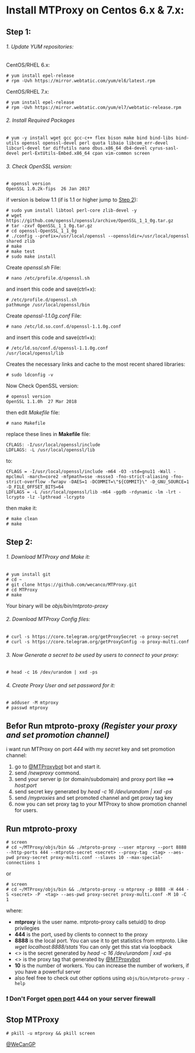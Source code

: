 # Install MTProxy on Centos 6.x & 7.x:

## Step 1:

###### 1. Update YUM repositories:
CentOS/RHEL 6.x:
```
# yum install epel-release
# rpm -Uvh https://mirror.webtatic.com/yum/el6/latest.rpm
```

CentOS/RHEL 7.x:
```
# yum install epel-release
# rpm -Uvh https://mirror.webtatic.com/yum/el7/webtatic-release.rpm
```


###### 2. Install Required Packages
```
# yum -y install wget gcc gcc-c++ flex bison make bind bind-libs bind-utils openssl openssl-devel perl quota libaio libcom_err-devel libcurl-devel tar diffutils nano dbus.x86_64 db4-devel cyrus-sasl-devel perl-ExtUtils-Embed.x86_64 cpan vim-common screen
```

###### 3. Check OpenSSL version:
```
# openssl version
OpenSSL 1.0.2k-fips  26 Jan 2017
```

if version is below 1.1 (if is 1.1 or higher jump to [Step 2](https://github.com/wecanco/MTProxy#step-2)):
```
# sudo yum install libtool perl-core zlib-devel -y
# wget https://github.com/openssl/openssl/archive/OpenSSL_1_1_0g.tar.gz
# tar -zxvf OpenSSL_1_1_0g.tar.gz
# cd openssl-OpenSSL_1_1_0g
# ./config --prefix=/usr/local/openssl --openssldir=/usr/local/openssl shared zlib
# make
# make test
# sudo make install
```

Create *openssl.sh* File:
```
# nano /etc/profile.d/openssl.sh
```
and insert this code and save(ctrl+x):
```
# /etc/profile.d/openssl.sh
pathmunge /usr/local/openssl/bin
```
Create *openssl-1.1.0g.conf* File:
```
# nano /etc/ld.so.conf.d/openssl-1.1.0g.conf
```
and insert this code and save(ctrl+x):
```
# /etc/ld.so/conf.d/openssl-1.1.0g.conf
/usr/local/openssl/lib
```

Creates the necessary links and cache to the most recent shared libraries:
```
# sudo ldconfig -v
```

Now Check OpenSSL version:
```
# openssl version
OpenSSL 1.1.0h  27 Mar 2018
```

then edit *Makefile* file:
```
# nano Makefile
```
replace these lines in **Makefile** file:
```
CFLAGS: -I/usr/local/openssl/include
LDFLAGS: -L /usr/local/openssl/lib
```
to:
```
CFLAGS = -I/usr/local/openssl/include -m64 -O3 -std=gnu11 -Wall -mpclmul -march=core2 -mfpmath=sse -mssse3 -fno-strict-aliasing -fno-strict-overflow -fwrapv -DAES=1 -DCOMMIT=\"${COMMIT}\" -D_GNU_SOURCE=1 -D_FILE_OFFSET_BITS=64
LDFLAGS = -L /usr/local/openssl/lib -m64 -ggdb -rdynamic -lm -lrt -lcrypto -lz -lpthread -lcrypto
```
then make it:
```
# make clean
# make
```

## Step 2:

###### 1. Download MTProxy and Make it:
```
# yum install git
# cd ~
# git clone https://github.com/wecanco/MTProxy.git
# cd MTProxy
# make
```

Your binary will be *objs/bin/mtproto-proxy*

###### 2. Download MTProxy Config files:
```
# curl -s https://core.telegram.org/getProxySecret -o proxy-secret
# curl -s https://core.telegram.org/getProxyConfig -o proxy-multi.conf
```

###### 3. Now Generate a secret to be used by users to connect to your proxy:
```
# head -c 16 /dev/urandom | xxd -ps
```

###### 4. Create Proxy User and set password for it:
```
# adduser -M mtproxy
# passwd mtproxy
```

## Befor Run mtproto-proxy *(Register your proxy and set promotion channel)*
i want run MTProxy on port *444* with my *secret* key and set promotion channel:
1. go to [@MTProxybot](https://t.me/MTProxybot) bot and start it.
2. send */newproxy* commond.
3. send your server ip (or domain/subdomain)  and proxy port like ==> *host:port*
4. send secret key generated by *head -c 16 /dev/urandom | xxd -ps*
5. send */myproxies* and set promoted channel and get proxy tag key
6. now you can set proxy tag to your MTProxy to show promotion channel for users.

## Run mtproto-proxy
```
# screen
# cd ~/MTProxy/objs/bin && ./mtproto-proxy --user mtproxy --port 8888 --http-ports 444 --mtproto-secret <secret> --proxy-tag  <tag> --aes-pwd proxy-secret proxy-multi.conf --slaves 10 --max-special-connections 1
```
or 
```
# screen
# cd ~/MTProxy/objs/bin && ./mtproto-proxy -u mtproxy -p 8888 -H 444 -S <secret> -P  <tag> --aes-pwd proxy-secret proxy-multi.conf -M 10 -C 1
```

where:
- **mtproxy** is the user name. mtproto-proxy calls setuid() to drop privilegies
- **444** is the port, used by clients to connect to the proxy
- **8888** is the local port. You can use it to get statistics from mtproto. Like *wget localhost:8888/stats*
 You can only get this stat via loopback
- <<secret>> is the secret generated by *head -c 16 /dev/urandom | xxd -ps*
- <<tag>> is the proxy tag that generated by [@MTProxybot](https://t.me/MTProxybot)
- **10** is the number of workers. You can increase the number of workers, if you have a powerful server
- also feel free to check out other options using ```objs/bin/mtproto-proxy -help```

###  :exclamation: Don't Forget [open port](https://www.google.com/search?q=open+port+linux+firewall&ie=utf-8&oe=utf-8&client=firefox-b-ab) 444 on your server firewall

## Stop MTProxy
```
# pkill -u mtproxy && pkill screen
```


[@WeCanGP](https://t.me/WeCanGP)

